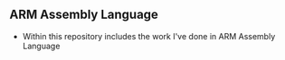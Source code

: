 **ARM Assembly Language**
---
- Within this repository includes the work I've done in ARM Assembly Language
